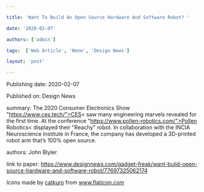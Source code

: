 ---
title: 'Want To Build An Open Source Hardware And Software Robot? '
date: '2020-02-07'
authors: ['admin']
tags:  ['Web Article', 'None', 'Design News']
layout: 'post'
---
Publishing date: 2020-02-07

Published on: Design News

summary: The 2020 Consumer Electronics Show "https://www.ces.tech/">CES< saw many engineering marvels revealed for the first time. At the conference "https://www.pollen-robotics.com/">Pollen Robotics< displayed their "Reachy" robot. In collaboration with the INCIA Neuroscience Institute in France, the company has developed a 3D-printed robot arm that’s 100% open source. 

authors: John Blyler

link to paper: https://www.designnews.com/gadget-freak/want-build-open-source-hardware-and-software-robot/77697325062174

Icons made by <a href="https://www.flaticon.com/free-icon/bookshelves_3576884" title="catkuro">catkuro</a> from <a href="https://www.flaticon.com/" title="Flaticon"> www.flaticon.com</a>